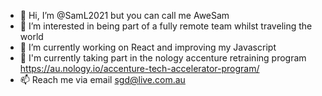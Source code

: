 - 👋 Hi, I’m @SamL2021 but you can call me AweSam
- 👀 I’m interested in being part of a fully remote team whilst traveling the world
- 🌱 I’m currently working on React and improving my Javascript
- 💞 I'm currently taking part in the nology accenture retraining program https://au.nology.io/accenture-tech-accelerator-program/
- 📫 Reach me via email sgd@live.com.au

<!---
SamL2021/SamL2021 is a ✨ special ✨ repository because its `README.md` (this file) appears on your GitHub profile.
You can click the Preview link to take a look at your changes.
--->

